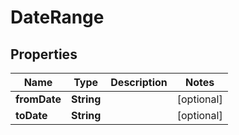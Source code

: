 
# DateRange

## Properties
Name | Type | Description | Notes
------------ | ------------- | ------------- | -------------
**fromDate** | **String** |  |  [optional]
**toDate** | **String** |  |  [optional]



